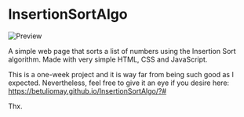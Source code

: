 # InsertionSortAlgo

![Preview](https://user-images.githubusercontent.com/53235472/113483901-f112fc00-94a5-11eb-89c2-0c951976df88.jpg)

A simple web page that sorts a list of numbers using the Insertion Sort algorithm. Made with very simple HTML, CSS and JavaScript.

This is a one-week project and it is way far from being such good as I expected. Nevertheless, feel free to give it an eye if you desire here: https://betuliomay.github.io/InsertionSortAlgo/?#

Thx.
